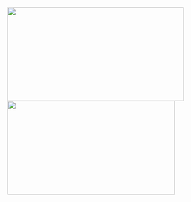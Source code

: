 <div style="display: inline_block">
  <a href="https://github.com/kod-luis?tab=repositories">
  <img height="213em" width="400em" src="https://github-readme-stats.vercel.app/api?username=kod-luis&show_icons=true&theme=radical&include_all_commits=true&count_private=true&hide_border=true"/>
  <img height="213em" width="380em" src="https://github-readme-stats.vercel.app/api/top-langs/?username=kod-luis&layout=compact&langs_count=7&theme=radical&hide_border=true"/>
</div>
